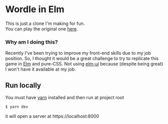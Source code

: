 # Wordle in Elm

This is just a clone I'm making for fun. <br>
You can play the original one [here](https://www.powerlanguage.co.uk/wordle/).

### Why am I doing this?
Recently I've been trying to improve my front-end skills due to my job position. So, I thought it would be a great challenge to try to replicate this game in [Elm](https://elm-lang.org/) and pure-CSS. Not using [elm-ui](https://package.elm-lang.org/packages/mdgriffith/elm-ui/latest/) because (despite being great) I won't have it available at my job.


## Run locally

You must have [yarn](https://yarnpkg.com/getting-started/install) installed and then run at project root

```console
$ yarn dev
```

it will open a server at https://localhost:8000